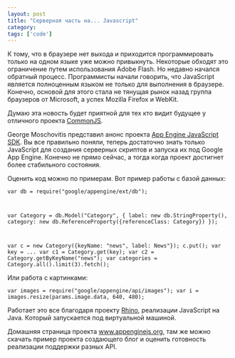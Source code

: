 ```yaml
---
layout: post
title: "Серверная часть на... Javascript"
category: 
tags: ['code']
---
```

К тому, что в браузере нет выхода и приходится программировать только на одном языке уже можно привыкнуть. Некоторые обходят это ограничение путем использования Adobe Flash. Но недавно начался обратный процесс. Программисты начали говорить, что JavaScript является полноценным языком не только для выполнения в браузере. Конечно, основой для этого стала не тянущая рынок назад группа браузеров от Microsoft, а успех Mozilla Firefox и WebKit. 

Думаю эта новость будет приятной для тех кто видит будущее у отличного проекта <a href="http://commonjs.org/">CommonJS</a>. 

George Moschovitis представил анонс проекта <a href="http://www.appenginejs.org/">App Engine JavaScript SDK</a>. Вы все правильно поняли, теперь достаточно знать только JavaScript для создания серверных скриптов и запуска их под Google App Engine. Конечно не прямо сейчас, а тогда когда проект достигнет более стабильного состояния. 

Оценить код можно по примерам. Вот пример работы с базой данных:

<code>var db = require("google/appengine/ext/db");

var Category = db.Model("Category", {
    label: new db.StringProperty(),
    category: new db.ReferenceProperty({referenceClass: Category})
});

var c = new Category({keyName: "news", label: News"});
c.put();
var key = ...
var c1 = Category.get(key);
var c2 = Category.getByKeyName("news");
var categories = Category.all().limit(3).fetch();</code>

Или работа с картинками:

<code>var images = require("google/appengine/api/images");
var i = images.resize(params.image.data, 640, 480);</code>

Работает это все благодаря проекту <a href="http://www.mozilla.org/rhino/">Rhino</a>, реализации JavaScript на Java. Который запускается под виртуальной машиной. 

Домашняя страница проекта <a href="http://www.appenginejs.org/">www.appenginejs.org</a>, там же можно скачать пример проекта создающего блог и оценить готовность реализации поддержки разных API.
